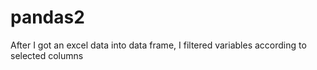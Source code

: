 # pandas2
After I got an excel data into data frame, I filtered variables according to selected columns
